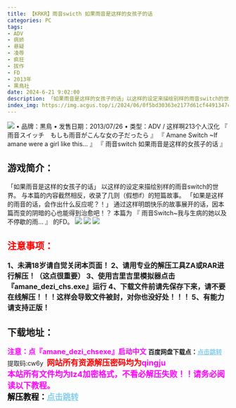 ```yaml
---
title: 【KRKR】雨音swicth 如果雨音是这样的女孩子的话
categories: PC
tags:
- ADV
- 病娇
- 悬疑
- 凌辱
- 疯狂
- 拔作
- FD
- 2013年
- 黒鳥社
date: 2024-6-21 9:02:00
description: 「如果雨音是这样的女孩子的话」以这样的设定来描绘别样的雨音switch的世界。与本篇的内容截然相反，收录了几则（假想if）的短篇故事。「如果是这样的雨音的话，会作出什么反应呢？！」通过这样明朗快乐的故事展开的话，因本篇而变的阴暗的心也能得到治愈吧！？
index_img: https://img.acgus.top/i/2024/06/0f5bd30363e2177d61cf4491347c809a.webp
---
```

![](https://img.acgus.top/i/2024/06/0f5bd30363e2177d61cf4491347c809a.webp)
• 品牌：黒鳥
• 发售日期：2013/07/26
• 类型：ADV / 这样啊213个人汉化
『 雨音スイッチ　もしも雨音がこんな女の子だったら 』
『 Amane Switch ~If amane were a girl like this… 』
『 雨音switch 如果雨音是这样的女孩子的话 』

## 游戏简介：
「如果雨音是这样的女孩子的话」
以这样的设定来描绘别样的雨音switch的世界。
与本篇的内容截然相反，收录了几则（假想if）的短篇故事。
「如果是这样的雨音的话，会作出什么反应呢？！」
通过这样明朗快乐的故事展开的话，因本篇而变的阴暗的心也能得到治愈吧！？
本篇为 『 雨音Switch~我与生病的她以及不停歇的雨… 』 的FD。
![](https://img.acgus.top/i/2024/06/bf0b86ef19f3641c32cf8ab935ecf6cd.webp)
![](https://img.acgus.top/i/2024/06/d30d05ce15633e32e2fc8d850b7cf924.webp)
![](https://img.acgus.top/i/2024/06/e7ff0be572df754f564eefe03a4fcb06.webp)





## <font color=#FF0000 >注意事项：</font>
<font size=3><b>1、未满18岁请自觉关闭本页面！
2、请用专业的解压工具ZA或RAR进行解压！（这点很重要）
3、使用吉里吉里模拟器点击『amane_dezi_chs.exe』运行
4、下载文件前请先保存下来，请不要在线解压！！！这样会导致文件被封，对你也没好处！！！
5、有能力请支持正版！</b></font>

## 下载地址：
<font color=#FF00FF size=3><b>注意：点『amane_dezi_chsexe』启动中文</b></font>
<b>百度网盘下载点：</b><a href="https://pan.baidu.com/s/10esR707LplJ2n4T-rq4Tyw?pwd=cw6y" style="color: #87CEEB;"><b>点击跳转</b></a> 提取码:cw6y
<a style="padding: 0" href="https://post.qingju.org/AD/"><img style="max-width:100%" src="https://img.acgus.top/i/2024/07/478f689b8021d8d499ab43d21acf137a.gif" alt=""></a>
<b><font color=#FF0000 size=4>网站所有资源解压密码均为</b></font><b><font color=#FF00FF size=4>qingju</font><font color=#FF0000 ></font></b><br><b><font color=#FF00FF size=4>本站所有文件均为lz4加密格式，不看必解压失败！！请务必阅读以下教程。</b></font><br><b><font color=#000 size=4>解压教程：</b><a href="https://post.qingju.org/tutorial/000/" style="color: #87CEEB;"><b>点击跳转</b></a>